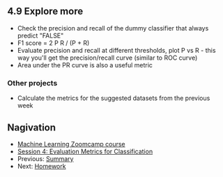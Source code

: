 ## 4.9 Explore more

* Check the precision and recall of the dummy classifier that always predict "FALSE"
* F1 score = 2 P R / (P + R)
* Evaluate precision and recall at different thresholds, plot P vs R - this way you'll get the precision/recall curve (similar to ROC curve)
* Area under the PR curve is also a useful metric


### Other projects

* Calculate the metrics for the suggested datasets from the previous week


## Nagivation

* [Machine Learning Zoomcamp course](../)
* [Session 4: Evaluation Metrics for Classification](./)
* Previous: [Summary](08-summary.md)
* Next: [Homework](homework.md)